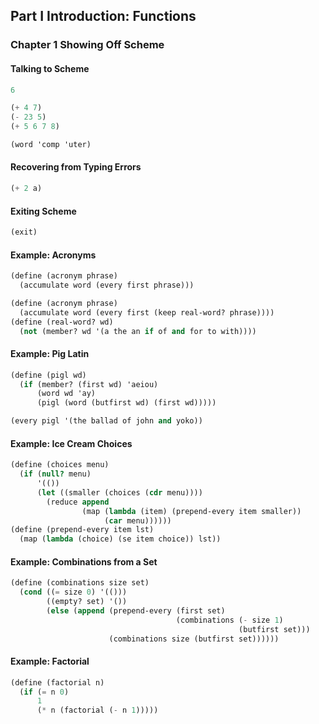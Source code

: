 ## Part I Introduction: Functions
### Chapter 1 Showing Off Scheme

#### Talking to Scheme
```Scheme
6

(+ 4 7)
(- 23 5)
(+ 5 6 7 8)

(word 'comp 'uter)
```

#### Recovering from Typing Errors
```Scheme
(+ 2 a)
```

#### Exiting Scheme
```Scheme
(exit)
```

#### Example: Acronyms
```Scheme
(define (acronym phrase)
  (accumulate word (every first phrase)))

(define (acronym phrase)
  (accumulate word (every first (keep real-word? phrase))))
(define (real-word? wd)
  (not (member? wd '(a the an if of and for to with))))
```

#### Example: Pig Latin
```Scheme
(define (pigl wd)
  (if (member? (first wd) 'aeiou)
      (word wd 'ay)
      (pigl (word (butfirst wd) (first wd)))))

(every pigl '(the ballad of john and yoko))
```

#### Example: Ice Cream Choices
```Scheme
(define (choices menu)
  (if (null? menu)
      '(())
      (let ((smaller (choices (cdr menu))))
        (reduce append
                (map (lambda (item) (prepend-every item smaller))
                     (car menu))))))
(define (prepend-every item lst)
  (map (lambda (choice) (se item choice)) lst))
```

#### Example: Combinations from a Set
```Scheme
(define (combinations size set)
  (cond ((= size 0) '(()))
        ((empty? set) '())
        (else (append (prepend-every (first set)
                                     (combinations (- size 1)
                                                   (butfirst set)))
                      (combinations size (butfirst set))))))
```

#### Example: Factorial
```Scheme
(define (factorial n)
  (if (= n 0)
      1
      (* n (factorial (- n 1)))))
```
